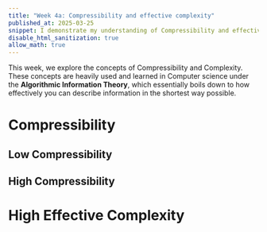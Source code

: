 ```yaml
---
title: "Week 4a: Compressibility and effective complexity"
published_at: 2025-03-25
snippet: I demonstrate my understanding of Compressibility and effective complexity by creating and describing 3 examples
disable_html_sanitization: true
allow_math: true
---
```

<script src="./scripts/p5.js"></script>
This week, we explore the concepts of Compressibility and Complexity. These concepts are heavily used and learned in Computer science under the **Algorithmic Information Theory**, which essentially boils down to how effectively you can describe information in the shortest way possible.
# Compressibility
## Low Compressibility
<div id="sketch_Low-C"></div>
<script>
	new p5(function(p) {
		p.setup = function() {
			p.createCanvas(400, 400)
			  p.background(255)
			  p.noStroke()
			  for (let i = 0; i < 1000; i++) {
			    p.fill(p.random(255), p.random(255), p.random(255), p.random(50, 255))
				p.ellipse(p.random(p.width), p.random(p.height), p.random(5, 20), p.random(5, 20))
			  }
		}
	}, "sketch_Low-C")
</script>


## High Compressibility
<div id="sketch_High-C"></div>
<script>
	new p5(function(p) {
		p.setup = function() {
			  p.createCanvas(400, 400)
			  p.background(255)
			  p.noStroke()
			  p.fill(100, 150, 200)
			  let spacing = 40
			  for (let x = spacing / 2; x < p.width; x += spacing) {
				for (let y = spacing / 2; y < p.height; y += spacing) {
				p.ellipse(x, y, 30, 30)
				}
			}
		}
	}, "sketch_High-C")
</script>


# High Effective Complexity
<div id="sketch_High-E-C"></div>
<script>
	new p5(function(p) {
		p.setup = function() {
			p.createCanvas(400, 400)
			p.background(255)
			p.stroke(0)
			p.translate(p.width / 2, p.height)
			p.branch(100)
		}	
		p.branch = function(len) {
			p.line(0, 0, 0, -len)
			p.translate(0, -len)
			if (len > 4) {
				p.push()
				let angle = p.PI / 6 + p.random(-0.1, 0.1)
				p.rotate(angle)
				p.branch(len * (0.6 + p.random(-0.05, 0.05)))
				p.pop()
			p.push()
			angle = -p.PI / 6 + p.random(-0.1, 0.1)
			p.rotate(angle)
			p.branch(len * (0.6 + p.random(-0.05, 0.05)))
			p.pop()
			}
		}
	}, "sketch_High-E-C")
</script>
